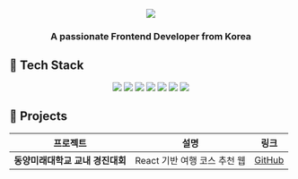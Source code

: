 <!-- 최상단 배너 이미지 -->
<p align="center">
  <img src="https://capsule-render.vercel.app/api?type=soft&height=235&color=000000&text=WELCOME%20TO%20MY%20GITHUB!&fontColor=FFFFFF&fontSize=50&fontAlign=60&fontAlignY=30&desc=I'M%20SEONGMIN%20JEON&descAlign=75&descAlignY=50&descSize=30&section=header" />
</p>

<!-- 인사말 -->
<h3 align="center">A passionate Frontend Developer from Korea</h3>

<!-- 기술 스택 -->
## 🚀 Tech Stack

<p align="center">
  <img src="https://img.shields.io/badge/HTML5-E34F26?style=for-the-badge&logo=html5&logoColor=white" />
  <img src="https://img.shields.io/badge/CSS3-1572B6?style=for-the-badge&logo=css3&logoColor=white" />
  <img src="https://img.shields.io/badge/JavaScript-F7DF1E?style=for-the-badge&logo=javascript&logoColor=black" />
  <img src="https://img.shields.io/badge/TypeScript-3178C6?style=for-the-badge&logo=typescript&logoColor=white" />
  <img src="https://img.shields.io/badge/React-61DAFB?style=for-the-badge&logo=react&logoColor=black" />
  <img src="https://img.shields.io/badge/TailwindCSS-06B6D4?style=for-the-badge&logo=tailwindcss&logoColor=white" />
  <img src="https://img.shields.io/badge/ESLint-4B32C3?style=for-the-badge&logo=eslint&logoColor=white" />
</p>

<!-- 프로젝트 소개 -->
## 📁 Projects

| 프로젝트 | 설명 | 링크 |
|----------|------|------|
| **동양미래대학교 교내 경진대회** | React 기반 여행 코스 추천 웹 | [GitHub](https://github.com/Seongmin0218/awesome-project) |
